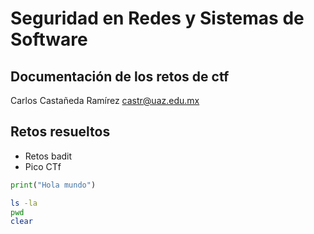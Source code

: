 # Seguridad en Redes y Sistemas de Software

## Documentación de los retos de ctf

Carlos Castañeda Ramírez
castr@uaz.edu.mx

## Retos resueltos

- Retos badit
- Pico CTf

```python
print("Hola mundo")
```

```bash
ls -la
pwd
clear
```


